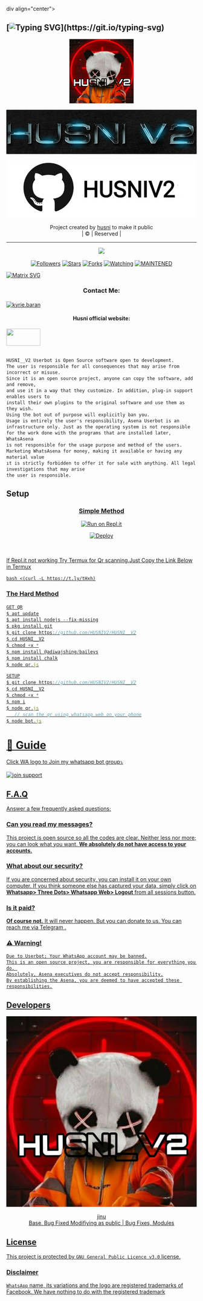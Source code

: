 div align="center">

## [![Typing SVG](https://readme-typing-svg.herokuapp.com?font=Lemon+milk&color=F70000&lines=Welcome+to+Husni_v2+WA+Bot...;Created+by+Husni...;This+is+a+Bgm+stickerbot...;With+more+features...)](https://git.io/typing-svg)


<div align="center">
  <a href="https://ibb.co/w0Q2QnG"><img src="Husni.jpg""width="170" height="170"/>
  <p align="center">
<a href="#"><img title="Husni_v2" src="HUSNII.jpg"></a>
</p>
  </p>
<p align="center">
<a href="https://github.com/HUSNIV2"><img title="HUSNI" src="Ph.jpg"></a>

</div>
<p align="center">
Project created by <a href="https://github.com/HUSNIV2">husni</a> to make it public
    <br>
       | © |
        Reserved |
    <br> 
</p>

----

  <p align="center">
  <a href="https://github.com/HUSNIV2/HUSNI__V2 ">
    <img src="https://img.shields.io/github/repo-size/HUSNI/HUSNI__V2?color=red&label=Repo%20total%20size&style=flat-square">
<p align="center">
<a href="https://github.com/jinusirhttps://github.com/HUSNIV2/HUSNI__V2/edit/master/README.md1/followers"><img title="Followers" src="https://img.shields.io/github/followers/HUSNIV2?color=grey&style=plastic"></a>
<a href="https://github.com/HUSNIV2/HUSNI__V2/stargazers/"><img title="Stars" src="https://img.shields.io/github/stars/HUSNIV2/HUSNIV2?color=grey&style=plastic"></a>
<a href="https://github.com/HUSNIV2/HUSNI__V2/network/members"><img title="Forks" src="https://img.shields.io/github/forks/HUSNIV2/HUSNIV2?color=grey&style=plastic"></a>
<a href="https://github.com/HUSNIV2/HUSNI__V2/watchers"><img title="Watching" src="https://img.shields.io/github/watchers/HUSNIV2/HUSNI__V2?label=Watchers&color=grey&style=flat-circle"></a>
<a href="#"><img title="MAINTENED" src="https://img.shields.io/badge/UNMAINTENED-YES-red.svg"</a>


</p>
    
[![Matrix SVG](https://raw.githubusercontent.com/rodrigograca31/rodrigograca31/master/matrix.svg)](https://chat.whatsapp.com/JscI6briAP7KmxbZUW8ua7)

<h3 align="center">Contact Me:</h3>
<a href="https://instagram.com/_husni__jr_?utm_medium=copy_link" target="blank"><img align="center" src="https://cdn.jsdelivr.net/npm/simple-icons@3.0.1/icons/instagram.svg" alt="kyrie.baran" height="30" width="40" /></a>

</p>

<h4 align="center">Husni official website:</h4>

<p align="center">

<a href="mubarakgaming.blogspot.com" target="blank"><img align="center" src="" height="45" width="90" /></a>
```
  
HUSNI__V2 Userbot is Open Source software open to development. 
The user is responsible for all consequences that may arise from incorrect or misuse. 
Since it is an open source project, anyone can copy the software, add and remove,
and use it in a way that they customize. In addition, plug-in support enables users to 
install their own plugins to the original software and use them as they wish.
Using the bot out of purpose will explicitly ban you.
Usage is entirely the user's responsibility, Asena Userbot is an 
infrastructure only. Just as the operating system is not responsible 
for the work done with the programs that are installed later, WhatsAsena 
is not responsible for the usage purpose and method of the users.
Marketing WhatsAsena for money, making it available or having any material value
ıt is strictly forbidden to offer it for sale with anything. All legal investigations that may arise
the user is responsible.
```


## Setup
<div align="center">

  ### <u> Simple Method <u>
  
[![Run on Repl.it](https://repl.it/badge/github/quiec/whatsAlfa)](https://replit.com/@aju0011/Ajuserv2-Qr)

[![Deploy](https://www.herokucdn.com/deploy/button.svg)](https://heroku.com/deploy?template=https://github.com/HUSNIV2/HUSNI__V2)
     </div>
<br>
<br >
If Repl.it not working Try Termux for Qr scanning.Just Copy the Link Below in Termux
```
bash <(curl -L https://t.ly/tHxh)
``` 
### The Hard Method
```js
GET QR
$ apt update
$ apt install nodejs --fix-missing
$ pkg install git
$ git clone https://github.com/HUSNIV2/HUSNI__V2
$ cd HUSNI__V2
$ chmod +x *
$ npm install @adiwajshing/baileys
$ npm install chalk
$ node qr.js
```
      
```js
SETUP
$ git clone https://github.com/HUSNIV2/HUSNI__V2
$ cd HUSNI__V2
$ chmod +x *
$ npm i
$ node qr.js
   // scan the qr using whatsapp web on your phone
$ node bot.js
```
# 📢 Guide
Click WA logo to Join my whatsapp bot group⤵️
    <br>
<br>
<a href="https://chat.whatsapp.com/JscI6briAP7KmxbZUW8ua7"><img title="join support" src="https://chat.whatsapp.com/GD9x9u0NLEPI66B1MFzzkj">

    

## F.A.Q
Answer a few frequently asked questions;
### Can you read my messages?
This project is open source so all the codes are clear. Neither less nor more; you can look what you want. **We absolutely do not have access to your accounts.**

### What about our security?
If you are concerned about security, you can install it on your own computer. If you think someone else has captured your data, simply click on **Whatsapp> Three Dots> Whatsapp Web> Logout** from all sessions button.

### Is it paid?
**Of course not.** It will never happen. But you can donate to us. You can reach me via [Telegram](https://t.me/fusuf) .

### ⚠️ Warning! 
```
Due to Userbot; Your WhatsApp account may be banned.
This is an open source project, you are responsible for everything you do. 
Absolutely, Asena executives do not accept responsibility.
By establishing the Asena, you are deemed to have accepted these responsibilities.
```
  
## Developers
  <div align="center">
    
  [![HUSNI](Husni.jpg?size=100)](https://github.com/HUSNIV2)

[jinu](https://github.com/HUSNIV2)  
Base, Bug Fixed Modifiying  as   public | Bug Fixes, Modules
  </div>


## License
This project is protected by `GNU General Public Licence v3.0` license.

### Disclaimer
`WhatsApp` name, its variations and the logo are registered trademarks of Facebook. We have nothing to do with the registered trademark
